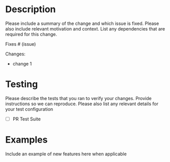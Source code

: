 # Description

Please include a summary of the change and which issue is fixed. Please also include relevant motivation and context. List any dependencies that are required for this change.

Fixes # (issue)

Changes:
- change 1

# Testing

Please describe the tests that you ran to verify your changes. Provide instructions so we can reproduce. Please also list any relevant details for your test configuration

- [ ] PR Test Suite

# Examples
Include an example of new features here when applicable
